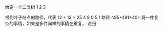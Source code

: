 给定一个二叉树
  1
2   3

根到叶子结点的路径，代表  12 + 13 = 25
       4
   9       0
5    1
路径 495+491+40=
将一件复杂的事情，如果是多件同样的事情在重复， 递归